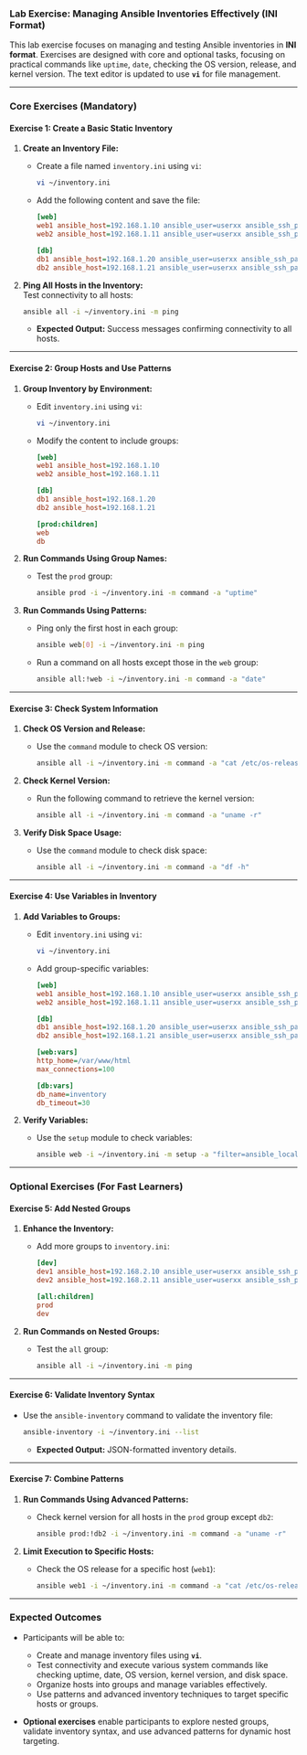 ### **Lab Exercise: Managing Ansible Inventories Effectively (INI Format)**  

This lab exercise focuses on managing and testing Ansible inventories in **INI format**. Exercises are designed with core and optional tasks, focusing on practical commands like `uptime`, `date`, checking the OS version, release, and kernel version. The text editor is updated to use **`vi`** for file management.  

---

### **Core Exercises (Mandatory)**  

#### **Exercise 1: Create a Basic Static Inventory**  
1. **Create an Inventory File:**  
   - Create a file named `inventory.ini` using `vi`:  
     ```bash
     vi ~/inventory.ini
     ```  

   - Add the following content and save the file:  
     ```ini
     [web]
     web1 ansible_host=192.168.1.10 ansible_user=userxx ansible_ssh_pass=password
     web2 ansible_host=192.168.1.11 ansible_user=userxx ansible_ssh_pass=password

     [db]
     db1 ansible_host=192.168.1.20 ansible_user=userxx ansible_ssh_pass=password
     db2 ansible_host=192.168.1.21 ansible_user=userxx ansible_ssh_pass=password
     ```

2. **Ping All Hosts in the Inventory:**  
   Test connectivity to all hosts:  
   ```bash
   ansible all -i ~/inventory.ini -m ping
   ```  
   - **Expected Output:** Success messages confirming connectivity to all hosts.

---

#### **Exercise 2: Group Hosts and Use Patterns**  
1. **Group Inventory by Environment:**  
   - Edit `inventory.ini` using `vi`:  
     ```bash
     vi ~/inventory.ini
     ```  

   - Modify the content to include groups:  
     ```ini
     [web]
     web1 ansible_host=192.168.1.10
     web2 ansible_host=192.168.1.11

     [db]
     db1 ansible_host=192.168.1.20
     db2 ansible_host=192.168.1.21

     [prod:children]
     web
     db
     ```

2. **Run Commands Using Group Names:**  
   - Test the `prod` group:  
     ```bash
     ansible prod -i ~/inventory.ini -m command -a "uptime"
     ```  

3. **Run Commands Using Patterns:**  
   - Ping only the first host in each group:  
     ```bash
     ansible web[0] -i ~/inventory.ini -m ping
     ```  
   - Run a command on all hosts except those in the `web` group:  
     ```bash
     ansible all:!web -i ~/inventory.ini -m command -a "date"
     ```  

---

#### **Exercise 3: Check System Information**  
1. **Check OS Version and Release:**  
   - Use the `command` module to check OS version:  
     ```bash
     ansible all -i ~/inventory.ini -m command -a "cat /etc/os-release"
     ```  

2. **Check Kernel Version:**  
   - Run the following command to retrieve the kernel version:  
     ```bash
     ansible all -i ~/inventory.ini -m command -a "uname -r"
     ```  

3. **Verify Disk Space Usage:**  
   - Use the `command` module to check disk space:  
     ```bash
     ansible all -i ~/inventory.ini -m command -a "df -h"
     ```  

---

#### **Exercise 4: Use Variables in Inventory**  
1. **Add Variables to Groups:**  
   - Edit `inventory.ini` using `vi`:  
     ```bash
     vi ~/inventory.ini
     ```  

   - Add group-specific variables:  
     ```ini
     [web]
     web1 ansible_host=192.168.1.10 ansible_user=userxx ansible_ssh_pass=password
     web2 ansible_host=192.168.1.11 ansible_user=userxx ansible_ssh_pass=password

     [db]
     db1 ansible_host=192.168.1.20 ansible_user=userxx ansible_ssh_pass=password
     db2 ansible_host=192.168.1.21 ansible_user=userxx ansible_ssh_pass=password

     [web:vars]
     http_home=/var/www/html
     max_connections=100

     [db:vars]
     db_name=inventory
     db_timeout=30
     ```

2. **Verify Variables:**  
   - Use the `setup` module to check variables:  
     ```bash
     ansible web -i ~/inventory.ini -m setup -a "filter=ansible_local"
     ```  

---

### **Optional Exercises (For Fast Learners)**  

#### **Exercise 5: Add Nested Groups**  
1. **Enhance the Inventory:**  
   - Add more groups to `inventory.ini`:  
     ```ini
     [dev]
     dev1 ansible_host=192.168.2.10 ansible_user=userxx ansible_ssh_pass=password
     dev2 ansible_host=192.168.2.11 ansible_user=userxx ansible_ssh_pass=password

     [all:children]
     prod
     dev
     ```

2. **Run Commands on Nested Groups:**  
   - Test the `all` group:  
     ```bash
     ansible all -i ~/inventory.ini -m ping
     ```  

---

#### **Exercise 6: Validate Inventory Syntax**  
- Use the `ansible-inventory` command to validate the inventory file:  
  ```bash
  ansible-inventory -i ~/inventory.ini --list
  ```  
  - **Expected Output:** JSON-formatted inventory details.

---

#### **Exercise 7: Combine Patterns**  
1. **Run Commands Using Advanced Patterns:**  
   - Check kernel version for all hosts in the `prod` group except `db2`:  
     ```bash
     ansible prod:!db2 -i ~/inventory.ini -m command -a "uname -r"
     ```

2. **Limit Execution to Specific Hosts:**  
   - Check the OS release for a specific host (`web1`):  
     ```bash
     ansible web1 -i ~/inventory.ini -m command -a "cat /etc/os-release"
     ```  

---

### **Expected Outcomes**  
- Participants will be able to:  
  - Create and manage inventory files using **`vi`**.  
  - Test connectivity and execute various system commands like checking uptime, date, OS version, kernel version, and disk space.  
  - Organize hosts into groups and manage variables effectively.  
  - Use patterns and advanced inventory techniques to target specific hosts or groups.  

- **Optional exercises** enable participants to explore nested groups, validate inventory syntax, and use advanced patterns for dynamic host targeting.